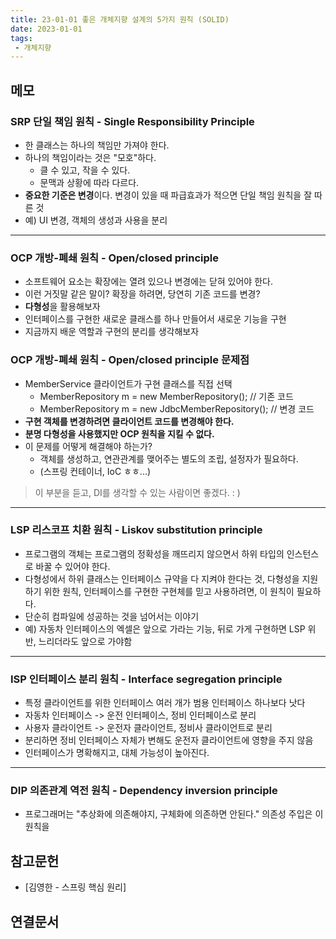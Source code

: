 ```yaml
---
title: 23-01-01 좋은 개체지향 설계의 5가지 원칙 (SOLID)
date: 2023-01-01
tags:
 - 개체지향
---
```


## 메모

### SRP 단일 책임 원칙 - Single Responsibility Principle

- 한 클래스는 하나의 책임만 가져야 한다.
- 하나의 책임이라는 것은 "모호"하다.
	- 클 수 있고, 작을 수 있다.
	- 문맥과 상황에 따라 다르다.
- **중요한 기준은 변경**이다. 변경이 있을 때 파급효과가 적으면 단일 책임 원칙을 잘 따른 것
- 예) UI 변경, 객체의 생성과 사용을 분리

---

### OCP 개방-폐쇄 원칙 - Open/closed principle

- 소프트웨어 요소는 확장에는 열려 있으나 변경에는 닫혀 있어야 한다.
- 이런 거짓말 같은 말이? 확장을 하려면, 당연히 기존 코드를 변경?
- **다형성**을 활용해보자
- 인터페이스를 구현한 새로운 클래스를 하나 만들어서 새로운 기능을 구현
- 지금까지 배운 역할과 구현의 분리를 생각해보자

### OCP 개방-폐쇄 원칙 - Open/closed principle 문제점

- MemberService 클라이언트가 구현 클래스를 직접 선택
	- MemberRepository m = new MemberRepository(); // 기존 코드
	- MemberRepository m = new JdbcMemberRepository(); // 변경 코드
- **구현 객체를 변경하려면 클라이언트 코드를 변경해야 한다.**
- **분명 다형성을 사용했지만 OCP 원칙을 지킬 수 없다.**
- 이 문제를 어떻게 해결해야 하는가?
	- 객체를 생성하고, 연관관계를 맺어주는 별도의 조립, 설정자가 필요하다. 
	- (스프링 컨테이너, IoC ㅎㅎ...)

> 이 부분을 듣고, DI를 생각할 수 있는 사람이면 좋겠다. : )

---

### LSP 리스코프 치환 원칙 - Liskov substitution principle

- 프로그램의 객체는 프로그램의 정확성을 깨뜨리지 않으면서 하위 타입의 인스턴스로 바꿀 수 있어야 한다.
- 다형성에서 하위 클래스는 인터페이스 규약을 다 지켜야 한다는 것, 다형성을 지원하기 위한 원칙, 인터페이스를 구현한 구현체를 믿고 사용하려면, 이 원칙이 필요하다.
- 단순히 컴파일에 성공하는 것을 넘어서는 이야기
- 예) 자동차 인터페이스의 엑셀은 앞으로 가라는 기능, 뒤로 가게 구현하면 LSP 위반, 느리더라도 앞으로 가야함

---

### ISP 인터페이스 분리 원칙 - Interface segregation principle

- 특정 클라이언트를 위한 인터페이스 여러 개가 범용 인터페이스 하나보다 낫다
- 자동차 인터페이스 -> 운전 인터페이스, 정비 인터페이스로 분리
- 사용자 클라이언트 -> 운전자 클라이언트, 정비사 클라이언트로 분리
- 분리하면 정비 인터페이스 자체가 변해도 운전자 클라이언트에 영향을 주지 않음
- 인터페이스가 명확해지고, 대체 가능성이 높아진다.

---

### DIP 의존관계 역전 원칙 - Dependency inversion principle

- 프로그래머는 "추상화에 의존해야지, 구체화에 의존하면 안된다." 의존성 주입은 이 원칙을 

## 참고문헌

- [김영한 - 스프링 핵심 원리]

## 연결문서

